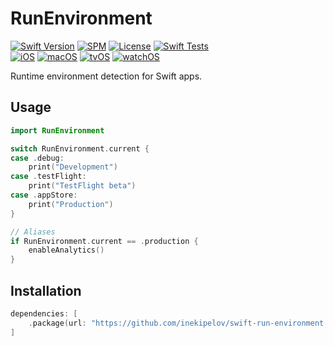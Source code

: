 # RunEnvironment

[![Swift Version](https://img.shields.io/badge/Swift-5.6+-orange.svg)](https://swift.org/)
[![SPM](https://img.shields.io/badge/SPM-compatible-brightgreen.svg)](https://swift.org/package-manager/)
[![License](https://img.shields.io/badge/license-MIT-blue.svg)](LICENSE)
[![Swift Tests](https://github.com/inekipelov/swift-run-environment/actions/workflows/swift.yml/badge.svg)](https://github.com/inekipelov/swift-run-environment/actions/workflows/swift.yml)  
[![iOS](https://img.shields.io/badge/iOS-9.0+-blue.svg)](https://developer.apple.com/ios/)
[![macOS](https://img.shields.io/badge/macOS-10.13+-white.svg)](https://developer.apple.com/macos/)
[![tvOS](https://img.shields.io/badge/tvOS-9.0+-black.svg)](https://developer.apple.com/tvos/)
[![watchOS](https://img.shields.io/badge/watchOS-2.0+-orange.svg)](https://developer.apple.com/watchos/)

Runtime environment detection for Swift apps.

## Usage

```swift
import RunEnvironment

switch RunEnvironment.current {
case .debug:
    print("Development")
case .testFlight:
    print("TestFlight beta")
case .appStore:
    print("Production")
}

// Aliases
if RunEnvironment.current == .production {
    enableAnalytics()
}
```

## Installation

```swift
dependencies: [
    .package(url: "https://github.com/inekipelov/swift-run-environment.git", from: "0.1.0")
]
```